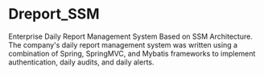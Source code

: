 # Dreport_SSM
Enterprise Daily Report Management System Based on SSM Architecture.
The company's daily report management system was written using a combination of Spring, SpringMVC, and Mybatis frameworks to implement authentication, daily audits, and daily alerts.
